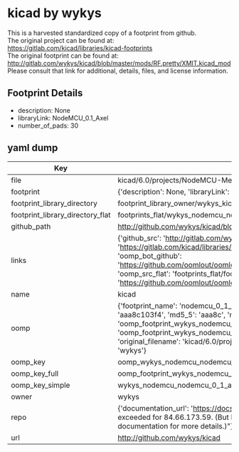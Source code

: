 # kicad by wykys  
This is a harvested standardized copy of a footprint from github.  
The original project can be found at:  
https://gitlab.com/kicad/libraries/kicad-footprints  
The original footprint can be found at:
http://gitlab.com/wykys/kicad/blob/master/mods/RF.pretty/XMIT.kicad_mod
Please consult that link for additional, details, files, and license information.  
## Footprint Details
* description: None  
* libraryLink: NodeMCU_0.1_Axel  
* number_of_pads: 30  
## yaml dump  
| Key | Value |  
| --- | --- |  
| file | kicad/6.0/projects/NodeMCU-Metriful2/NodeMCU.pretty/NodeMCU_0.1_Axel.kicad_mod |  
| footprint | {'description': None, 'libraryLink': 'NodeMCU_0.1_Axel', 'number_of_pads': 30} |  
| footprint_library_directory | footprint_library_owner/wykys_kicad |  
| footprint_library_directory_flat | footprints_flat/wykys_nodemcu_nodemcu_0_1_axel/working |  
| github_path | http://github.com/wykys/kicad/blob/master/6.0/projects/NodeMCU-Metriful2/NodeMCU.pretty/NodeMCU_0.1_Axel.kicad_mod |  
| links | {'github_src': 'http://gitlab.com/wykys/kicad/blob/master/mods/RF.pretty/XMIT.kicad_mod', 'github_src_repo': 'https://gitlab.com/kicad/libraries/kicad-footprints', 'oomp_bot': 'footprints/wykys_nodemcu_nodemcu_0_1_axel/working', 'oomp_bot_github': 'https://github.com/oomlout/oomlout_oomp_footprint_bot/tree/main/footprints/wykys_nodemcu_nodemcu_0_1_axel/working', 'oomp_src_flat': 'footprints_flat/footprints_flat/wykys_nodemcu_nodemcu_0_1_axel/working', 'oomp_src_flat_github': 'https://github.com/oomlout/oomlout_oomp_footprint_src/tree/main/footprints_flat/wykys_nodemcu_nodemcu_0_1_axel/working'} |  
| name | kicad |  
| oomp | {'footprint_name': 'nodemcu_0_1_axel', 'library_name': 'nodemcu', 'md5': 'aaa8c103f487ed2270ee64fecfd95fc2', 'md5_10': 'aaa8c103f4', 'md5_5': 'aaa8c', 'md5_6': 'aaa8c1', 'oomp_key': 'oomp_wykys_nodemcu_nodemcu_0_1_axel', 'oomp_key_extra': 'oomp_footprint_wykys_nodemcu_nodemcu_0_1_axel', 'oomp_key_full': 'oomp_footprint_wykys_nodemcu_nodemcu_0_1_axel_aaa8c1', 'oomp_key_simple': 'wykys_nodemcu_nodemcu_0_1_axel', 'original_filename': 'kicad/6.0/projects/NodeMCU-Metriful2/NodeMCU.pretty/NodeMCU_0.1_Axel.kicad_mod', 'owner_name': 'wykys'} |  
| oomp_key | oomp_wykys_nodemcu_nodemcu_0_1_axel |  
| oomp_key_full | oomp_footprint_wykys_nodemcu_nodemcu_0_1_axel |  
| oomp_key_simple | wykys_nodemcu_nodemcu_0_1_axel |  
| owner | wykys |  
| repo | {'documentation_url': 'https://docs.github.com/rest/overview/resources-in-the-rest-api#rate-limiting', 'message': "API rate limit exceeded for 84.66.173.59. (But here's the good news: Authenticated requests get a higher rate limit. Check out the documentation for more details.)"} |  
| url | http://github.com/wykys/kicad |  

